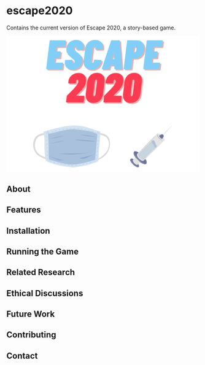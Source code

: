 # escape2020
Contains the current version of Escape 2020, a story-based game.

![Escape 2020 Logo](escape2020_logo.png)

## About
## Features
## Installation
## Running the Game
## Related Research
## Ethical Discussions
## Future Work
## Contributing
## Contact

